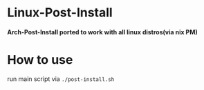 # Linux-Post-Install

<html>
<h4>
Arch-Post-Install ported to work with all linux distros(via nix PM)
</h4>
</html>

# How to use

<html>
<p>run main script via <code>./post-install.sh</code></p>
</html>

